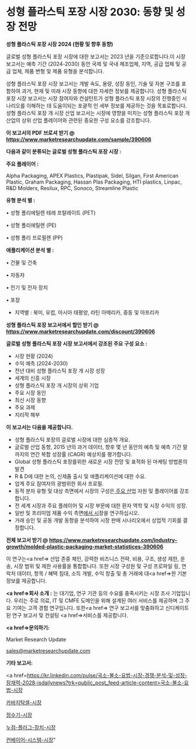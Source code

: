 # 성형 플라스틱 포장 시장 2030: 동향 및 성장 전망

<strong>성형 플라스틱 포장 시장 2024 (현황 및 향후 동향)</strong>

글로벌 성형 플라스틱 포장 시장에 대한 보고서는 2023 년을 기준으로합니다.이 시장 보고서는 예측 기간 (2024-2030) 동안 국제 및 국내 제조업체, 지역, 공급 업체 및 공급 업체, 제품 변형 및 제품 유형을 분석합니다.

성형 플라스틱 포장 시장 보고서는 개발 속도, 용량, 성장 동인, 기술 및 자본 구조를 포함하여 과거, 현재 및 미래 시장 동향에 대한 자세한 정보를 제공합니다. 성형 플라스틱 포장 시장 보고서는 시장 참여자와 컨설턴트가 성형 플라스틱 포장 시장의 진행중인 시나리오를 이해하는 데 도움이되는 포괄적 인 세부 정보를 제공하는 것을 목표로합니다. 성형 플라스틱 포장 개 시장 산업 보고서는 시장에 영향을 미치는 성형 플라스틱 포장 개 산업의 상위 산업 플레이어와 관련된 중요한 구성 요소를 강조합니다.



<strong>이 보고서의 PDF 브로셔 받기 @ <a href=https://www.marketresearchupdate.com/sample/390606>https://www.marketresearchupdate.com/sample/390606</a></strong>



<strong>다음과 같이 분류되는 글로벌 성형 플라스틱 포장 시장 :</strong>



<strong>주요 플레이어 :</strong>

Alpha Packaging, APEX Plastics, Plastipak, Sidel, Silgan, First American Plastic, Graham Packaging, Hassan Plas Packaging, HTI plastics, Linpac, R&D Molders, Resilux, RPC, Sonoco, Streamline Plastic



<strong>유형 분석 별 :</strong>

• 성형 폴리에틸렌 테레 프탈레이트 (PET)

• 성형 폴리에틸렌 (PE)

• 성형 폴리 프로필렌 (PP)



<strong>애플리케이션 분석 별 :</strong>

• 건물 및 건축

• 자동차

• 전기 및 전자 장치

• 포장

<ul>
  <li>지역별 : 북미, 유럽, 아시아 태평양, 라틴 아메리카, 중동 및 아프리카</li>
</ul>


<strong>성형 플라스틱 포장 보고서에서 할인 받기 @ <a href=https://www.marketresearchupdate.com/discount/390606>https://www.marketresearchupdate.com/discount/390606</a></strong>



<strong>글로벌 성형 플라스틱 포장 시장 보고서에서 강조된 주요 구성 요소 :</strong>
<ul>
  <li>시장 현황 (2024)</li>
  <li>수익 예측 (2024-2030)</li>
  <li>전년 대비 성형 플라스틱 포장 개 시장 성장</li>
  <li>세계의 신흥 시장</li>
  <li>성형 플라스틱 포장 개 시장의 상위 기업</li>
  <li>주요 시장 동인</li>
  <li>최신 시장 동향</li>
  <li>주요 과제</li>
  <li>지리적 해부</li>
</ul>


<strong>이 보고서는 다음을 제공합니다.</strong>
<ul>
  <li>성형 플라스틱 포장의 글로벌 시장에 대한 심층적 개요.</li>
  <li>글로벌 산업 동향, 2015 년의 과거 데이터, 향후 몇 년 동안의 예측 및 예측 기간 말까지의 연간 복합 성장률 (CAGR) 예상치를 평가합니다.</li>
  <li>Global 성형 플라스틱 포장를위한 새로운 시장 전망 및 표적화 된 마케팅 방법론의 발견</li>
  <li>R &amp; D에 대한 논의, 신제품 출시 및 애플리케이션에 대한 수요.</li>
  <li>업계 주요 참여자의 광범위한 회사 프로필.</li>
  <li>동적 분자 유형 및 대상 측면에서 시장의 구성은<a href=> 주요 산</a>업 자원 및 플레이어를 강조합니다.</li>
  <li>전 세계 시장과 주요 플레이어 및 시장 부문에 대한 환자 역학 및 시장 수익의 성장.</li>
  <li>일반 및 프리미엄 제품 수익 측면<a href=>에서 시</a>장을 연구하십시오.</li>
  <li>거래 승인 및 공동 개발 동향을 분석하여 시장 판매 시나리오에서 상업적 기회를 결정합니다.</li>
</ul>



<strong>전체 보고서 받기 @ <a href=https://www.marketresearchupdate.com/industry-growth/molded-plastic-packaging-market-statistices-390606>https://www.marketresearchupdate.com/industry-growth/molded-plastic-packaging-market-statistices-390606</a></strong>

이 연구는<a href=> 산업 존중</a> 체인, 강력한 비즈니스 전략, 비용, 구조, 생성 제한, 운송, 시장 범위 및 제한 사용률을 통합합니다. 또한 시장 구성원 및 구성 프로파일 링, 연락처 데이터, 항목 / 혜택 침대, 소득 개발, 수익 창출 및 총 거래에 대<a href=>한 기본 </a>정보를 제공합니다.



<strong><a href=>회사 소</a>개 :</strong>
는 대기업, 연구 기관 등의 수요를 충족시키는 시장 조사 기업입니다. 우리는 주로 의료, IT 및 CMFE 도메인을 위해 설계된 여러 서비스를 제공하며 그 주요 기여는 고객 경험 연구입니다. 또한<a href=> 연구 보</a>고서를 맞춤화하고 신디케이트 된 연구 보고서 및 컨설팅 <a href=>서비스</a>를 제공합니다.



<strong><a href=>문의하기:</a></strong>

Market Research Update

sales@marketresearchupdate.com



<strong>기타 보고서:</strong>

<a href=https://kr.linkedin.com/pulse/국소-불소-요법-시장-경쟁-분석-및-성장-잠재력-2028-isdailynews?trk=public_post_feed-article-content>국소-불소-요법-시장</a>

<a href=https://www.linkedin.com/pulse/카바지탁셀-시장-동향-및-성장-전망-market-matrix-musings-analysis/>카바지탁셀-시장</a>

<a href=https://www.linkedin.com/pulse/정수기-시장-진입-전략-및-위험-평가2029년-analytics-avenue-adventures-24-ana-b81mf/>정수기-시장</a>

<a href=https://www.linkedin.com/pulse/누점-플러그-장치-시장-현재-및-미래-성장-2029-survey-spotlight-pro-24-analysis-cxfhf/>누점-플러그-장치-시장</a>

<a href=https://www.linkedin.com/pulse/컨베이어-시스템-시장-현재-및-미래-성장-2030-trend-tracking-tips-360-analysis-0azof/>컨베이어-시스템-시장</a>"
